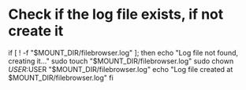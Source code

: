 # Check if the log file exists, if not create it
if [ ! -f "$MOUNT_DIR/filebrowser.log" ]; then
    echo "Log file not found, creating it..."
    sudo touch "$MOUNT_DIR/filebrowser.log"
    sudo chown $USER:$USER "$MOUNT_DIR/filebrowser.log"
    echo "Log file created at $MOUNT_DIR/filebrowser.log"
fi

